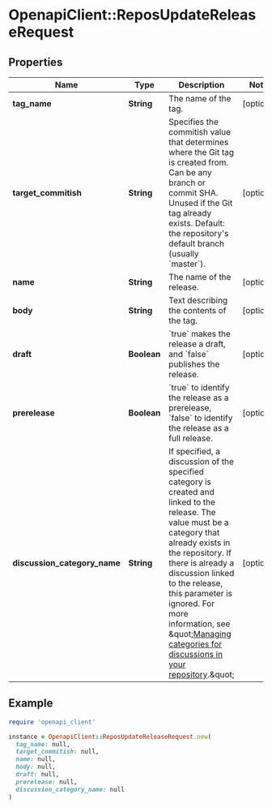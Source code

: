 # OpenapiClient::ReposUpdateReleaseRequest

## Properties

| Name | Type | Description | Notes |
| ---- | ---- | ----------- | ----- |
| **tag_name** | **String** | The name of the tag. | [optional] |
| **target_commitish** | **String** | Specifies the commitish value that determines where the Git tag is created from. Can be any branch or commit SHA. Unused if the Git tag already exists. Default: the repository&#39;s default branch (usually &#x60;master&#x60;). | [optional] |
| **name** | **String** | The name of the release. | [optional] |
| **body** | **String** | Text describing the contents of the tag. | [optional] |
| **draft** | **Boolean** | &#x60;true&#x60; makes the release a draft, and &#x60;false&#x60; publishes the release. | [optional] |
| **prerelease** | **Boolean** | &#x60;true&#x60; to identify the release as a prerelease, &#x60;false&#x60; to identify the release as a full release. | [optional] |
| **discussion_category_name** | **String** | If specified, a discussion of the specified category is created and linked to the release. The value must be a category that already exists in the repository. If there is already a discussion linked to the release, this parameter is ignored. For more information, see \&quot;[Managing categories for discussions in your repository](https://docs.github.com/discussions/managing-discussions-for-your-community/managing-categories-for-discussions-in-your-repository).\&quot; | [optional] |

## Example

```ruby
require 'openapi_client'

instance = OpenapiClient::ReposUpdateReleaseRequest.new(
  tag_name: null,
  target_commitish: null,
  name: null,
  body: null,
  draft: null,
  prerelease: null,
  discussion_category_name: null
)
```

